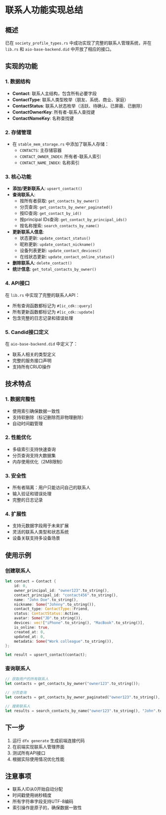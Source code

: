 # 联系人功能实现总结

## 概述
已在 `society_profile_types.rs` 中成功实现了完整的联系人管理系统，并在 `lib.rs` 和 `aio-base-backend.did` 中开放了相应的接口。

## 实现的功能

### 1. 数据结构
- **Contact**: 联系人主结构，包含所有必要字段
- **ContactType**: 联系人类型枚举（朋友、系统、商业、家庭）
- **ContactStatus**: 联系人状态枚举（活跃、待确认、已屏蔽、已删除）
- **ContactOwnerKey**: 所有者-联系人查找键
- **ContactNameKey**: 名称查找键

### 2. 存储管理
- 在 `stable_mem_storage.rs` 中添加了联系人存储：
  - `CONTACTS`: 主存储容器
  - `CONTACT_OWNER_INDEX`: 所有者-联系人索引
  - `CONTACT_NAME_INDEX`: 名称索引

### 3. 核心功能
- **添加/更新联系人**: `upsert_contact()`
- **查询联系人**: 
  - 按所有者获取: `get_contacts_by_owner()`
  - 分页查询: `get_contacts_by_owner_paginated()`
  - 按ID查询: `get_contact_by_id()`
  - 按principal IDs查询: `get_contact_by_principal_ids()`
  - 按名称搜索: `search_contacts_by_name()`
- **更新联系人信息**:
  - 状态更新: `update_contact_status()`
  - 昵称更新: `update_contact_nickname()`
  - 设备列表更新: `update_contact_devices()`
  - 在线状态更新: `update_contact_online_status()`
- **删除联系人**: `delete_contact()`
- **统计信息**: `get_total_contacts_by_owner()`

### 4. API接口
在 `lib.rs` 中实现了完整的联系人API：
- 所有查询函数都标记为 `#[ic_cdk::query]`
- 所有更新函数都标记为 `#[ic_cdk::update]`
- 包含完整的日志记录和错误处理

### 5. Candid接口定义
在 `aio-base-backend.did` 中定义了：
- 联系人相关的类型定义
- 完整的服务接口声明
- 支持所有CRUD操作

## 技术特点

### 1. 数据完整性
- 使用索引确保数据一致性
- 支持软删除（标记删除而非物理删除）
- 自动时间戳管理

### 2. 性能优化
- 多级索引支持快速查询
- 分页查询支持大数据集
- 内存使用优化（2MB限制）

### 3. 安全性
- 所有者隔离：用户只能访问自己的联系人
- 输入验证和错误处理
- 完整的日志记录

### 4. 扩展性
- 支持元数据字段用于未来扩展
- 灵活的联系人类型和状态系统
- 设备关联支持多设备场景

## 使用示例

### 创建联系人
```rust
let contact = Contact {
    id: 0,
    owner_principal_id: "owner123".to_string(),
    contact_principal_id: "contact456".to_string(),
    name: "John Doe".to_string(),
    nickname: Some("Johnny".to_string()),
    contact_type: ContactType::Friend,
    status: ContactStatus::Active,
    avatar: Some("JD".to_string()),
    devices: vec!["iPhone".to_string(), "MacBook".to_string()],
    is_online: true,
    created_at: 0,
    updated_at: 0,
    metadata: Some("Work colleague".to_string()),
};

let result = upsert_contact(contact);
```

### 查询联系人
```rust
// 获取用户的所有联系人
let contacts = get_contacts_by_owner("owner123".to_string());

// 分页查询
let contacts = get_contacts_by_owner_paginated("owner123".to_string(), 0, 10);

// 搜索联系人
let results = search_contacts_by_name("owner123".to_string(), "John".to_string());
```

## 下一步
1. 运行 `dfx generate` 生成前端连接代码
2. 在前端实现联系人管理界面
3. 测试所有API接口
4. 根据实际使用情况优化性能

## 注意事项
- 联系人ID从0开始自动分配
- 时间戳使用纳秒精度
- 所有字符串字段支持UTF-8编码
- 索引操作是原子的，确保数据一致性
